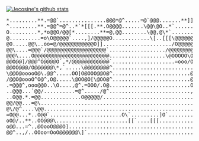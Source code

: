 [![Jecosine's github stats](https://github-readme-jtf5y3z0d.vercel.app/api?username=jecosine&count_private=true&show_icons=true&theme=graywhite&hide_rank=true&custom_title=sineちゃんのデータ&hide_border=true&cache_seconds=86400)](https://github.com/anuraghazra/github-readme-stats)

<pre>
*.........**.=@@`...............@@@*@^.....=@`@@@.......**]]*......O@\..=@^............
^.........**.=@@^=@^..*`*[[[.**.O@@@@.......\@@\@O..*`.........,[[=@@O..@@^............
O.........*,*o@@O/@@[*........**=@,@@........\@@,@\*`.............=@O@,O@@^............
@..........=o\O@@@@@`....,]/@@@@@O............\[..[[[\@@@@@@@@@]\,@/=@O@\@O............
@O.....@@\..oo=@/@@@@@@@@@@@O]]....................../O@@@@@@@@@@@O]=@@^=@^............
@@\....=@@@`/@@@@@@@@@@@@@@@@@@@`................../@@@@@@@@@@@@@@@@@@@@@@@@@\]........
@@@\....O@@@@@@@@@@@@@@@@@@@@@@@@..................\@OOOOO\O@@@@@@@@@@@@@@@@@@@@@@]...=
@@O@@]/@@@^O@@@@O`,*/@@@@@@@@@@@@`....................=ooo/O@@@@@@@@@@@@@@@@@@@@oO@@@@@
@@OO@@@/O@@@@@@\*,`.....\@@@@@@@@^.............................\@@@@@@@@O*O@@@@@OO\*[[O
\@@O@ooooO@\.@@^.....OO]O@OOO@@O@^.........................@@OO@@@@@@@@@O.=@@@@^=`....\
/@@O@oooO^O@^,O@.....\@OO@O[\@OO@^.........................@@OO@OOOO@OO@^.O@O@@.OO.....
.=@@@^,ooo@@O..\O....,@^.=OOO/.O@..........................O@^.\O..OOOO@`=@/=@O.@^.....
..@@@...`@@/..........=@^...../@^..........................,@^..,[[`.,@OOO`.=@`/O......
..O@@.*.=@@.............O@@@@@/.............................,@\`..../@/.....@@=@^......
@@/@@...=@\...................................................,[\OO/[......=@\@/.......
@\/@^....\@@..............................................................=@@O...=*....
=O@@...*..O@@`.......................O\`.........]O`......................@@@...,*....,
oO@/..**..OO@@@\.......................[[`....[[[........................=@/...,^.....=
o@@...=^.,@OooO@@@O]..................................................../@^.**,o*.....O
@@^..,/..OOoo=OoO@@@@@@\]`........................................,]/@@@@^.**=O`.....=/
</pre>

